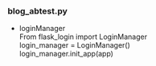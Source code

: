 ### blog_abtest.py
 - loginManager <br>
      From flask_login import LoginManager <br>
      login_manager = LoginManager() <br>
      login_manager.init_app(app) <br>
